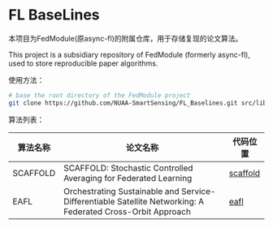 # FL BaseLines

本项目为FedModule(原async-fl)的附属仓库，用于存储复现的论文算法。

This project is a subsidiary repository of FedModule (formerly async-fl), used to store reproducible paper algorithms.

使用方法：

```bash
# base the root directory of the FedModule project
git clone https://github.com/NUAA-SmartSensing/FL_Baselines.git src/lib
```
算法列表：

| 算法名称 | 论文名称 | 代码位置 |
| --- | --- | --- |
| SCAFFOLD | SCAFFOLD: Stochastic Controlled Averaging for Federated Learning | [scaffold](./scaffold/) |
| EAFL | Orchestrating Sustainable and Service-Differentiable Satellite Networking: A Federated Cross-Orbit Approach | [eafl](./eafl/) |
